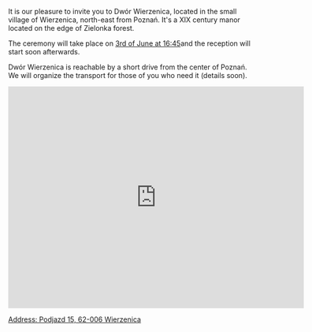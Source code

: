 It is our pleasure to invite you to Dwór Wierzenica, located in the small village of Wierzenica, north-east from Poznań. It's a XIX century manor located on the edge of Zielonka forest.

The ceremony will take place on [3rd of June at 16:45](static/files/iCal-wedding_Magda_Antoine.ics)and the reception will start soon afterwards.
 
Dwór Wierzenica is reachable by a short drive from the center of Poznań. We will organize the transport for those of you who need it (details soon).
 
<iframe src="https://www.google.com/maps/embed?pb=!1m18!1m12!1m3!1d2430.9595998190443!2d17.0716221!3d52.4617591!2m3!1f0!2f0!3f0!3m2!1i1024!2i768!4f13.1!3m3!1m2!1s0x47045dd6f5ec7245%3A0x52be7a31583e30dc!2sDw%C3%B3r%20Wierzenica!5e0!3m2!1sen!2sus!4v1671822575050!5m2!1sen!2sus" width="600" height="450" style="border:0;" allowfullscreen="" loading="lazy" referrerpolicy="no-referrer-when-downgrade"></iframe>

[Address: Podjazd 15, 62-006 Wierzenica](https://goo.gl/maps/JTxa8jxmVcrLUeYW7)
